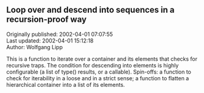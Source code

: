 ## Loop over and descend into sequences in a recursion-proof way  
Originally published: 2002-04-01 07:07:55  
Last updated: 2002-04-01 15:12:18  
Author: Wolfgang Lipp  
  
This is a function to iterate over a container and its elements that checks for recursive traps. The condition for descending into elements is highly configurable (a list of type() results, or a callable). Spin-offs: a function to check for iterability in a loose and in a strict sense; a function to flatten a hierarchical container into a list of its elements.